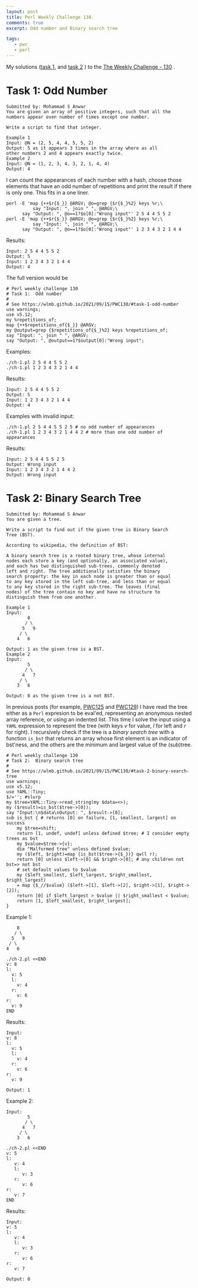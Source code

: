```yaml
---
layout: post
title: Perl Weekly Challenge 130.
comments: true
excerpt: Odd number and Binary search tree

tags:
   - pwc
   - perl
---
```


My solutions
([task 1](https://github.com/wlmb/perlweeklychallenge-club/blob/master/challenge-130/wlmb/perl/ch-1.pl),
and
[task 2](https://github.com/wlmb/perlweeklychallenge-club/blob/master/challenge-130/wlmb/perl/ch-2.pl)
)
to the  [The Weekly Challenge - 130](https://perlweeklychallenge.org/blog/perl-weekly-challenge-130)
.


# Task 1: Odd Number

    Submitted by: Mohammad S Anwar
    You are given an array of positive integers, such that all the
    numbers appear even number of times except one number.

    Write a script to find that integer.

    Example 1
    Input: @N = (2, 5, 4, 4, 5, 5, 2)
    Output: 5 as it appears 3 times in the array where as all
    other numbers 2 and 4 appears exactly twice.
    Example 2
    Input: @N = (1, 2, 3, 4, 3, 2, 1, 4, 4)
    Output: 4

I can count the appearances of each number with a hash, choose
those elements that have an odd number of repetitions and
print the result if there is only one. This fits in a one liner.

    perl -E 'map {++$r{$_}} @ARGV; @o=grep {$r{$_}%2} keys %r;\
              say "Input: ", join " ", @ARGV;\
    	  say "Output: ", @o==1?$o[0]:"Wrong input"' 2 5 4 4 5 5 2
    perl -E 'map {++$r{$_}} @ARGV; @o=grep {$r{$_}%2} keys %r;\
              say "Input: ", join " ", @ARGV;\
    	  say "Output: ", @o==1?$o[0]:"Wrong input"' 1 2 3 4 3 2 1 4 4

Results:

    Input: 2 5 4 4 5 5 2
    Output: 5
    Input: 1 2 3 4 3 2 1 4 4
    Output: 4

The full version would be

    # Perl weekly challenge 130
    # Task 1:  Odd number
    #
    # See https://wlmb.github.io/2021/09/15/PWC130/#task-1-odd-number
    use warnings;
    use v5.12;
    my %repetitions_of;
    map {++$repetitions_of{$_}} @ARGV;
    my @output=grep {$repetitions_of{$_}%2} keys %repetitions_of;
    say "Input: ", join " ", @ARGV;
    say "Output: ", @output==1?$output[0]:"Wrong input";

Examples:

    ./ch-1.pl 2 5 4 4 5 5 2
    ./ch-1.pl 1 2 3 4 3 2 1 4 4

Results:

    Input: 2 5 4 4 5 5 2
    Output: 5
    Input: 1 2 3 4 3 2 1 4 4
    Output: 4

Examples with invalid input:

    ./ch-1.pl 2 5 4 4 5 5 2 5 # no odd number of appearances
    ./ch-1.pl 1 2 3 4 3 2 1 4 4 2 # more than one odd number of appearances

Results:

    Input: 2 5 4 4 5 5 2 5
    Output: Wrong input
    Input: 1 2 3 4 3 2 1 4 4 2
    Output: Wrong input


# Task 2: Binary Search Tree

    Submitted by: Mohammad S Anwar
    You are given a tree.

    Write a script to find out if the given tree is Binary Search
    Tree (BST).

    According to wikipedia, the definition of BST:

    A binary search tree is a rooted binary tree, whose internal
    nodes each store a key (and optionally, an associated value),
    and each has two distinguished sub-trees, commonly denoted
    left and right. The tree additionally satisfies the binary
    search property: the key in each node is greater than or equal
    to any key stored in the left sub-tree, and less than or equal
    to any key stored in the right sub-tree. The leaves (final
    nodes) of the tree contain no key and have no structure to
    distinguish them from one another.

    Example 1
    Input:
            8
           / \
          5   9
         / \
        4   6

    Output: 1 as the given tree is a BST.
    Example 2
    Input:
            5
           / \
          4   7
         / \
        3   6

    Output: 0 as the given tree is a not BST.

In previous posts (for example, [PWC125](https://wlmb.github.io/2021/08/10/PWC125/)  and [PWC129](https://wlmb.github.io/2021/09/06/PWC129/)) I have
read the tree either as a `Perl` expresion to be eval'ed,
representing an anonymous nested array reference, or using an
indented list.  This time I solve the input using a `YAML`
expression to represent the tree (with keys *v* for value, *l* for
left and *r* for right). I recursively check if the tree is a
*binary search tree* with a function `is_bst` that returns an
array whose first element is an indicator of bst'ness, and the
others are the minimum and largest value of the (sub)tree.

    # Perl weekly challenge 130
    # Task 2:  Binary search tree
    #
    # See https://wlmb.github.io/2021/09/15/PWC130/#task-2-binary-search-tree
    use warnings;
    use v5.12;
    use YAML::Tiny;
    $/=''; #slurp
    my $tree=YAML::Tiny->read_string(my $data=<>);
    my ($result)=is_bst($tree->[0]);
    say "Input:\n$data\nOutput: ", $result->[0];
    sub is_bst { # returns [0] on failure, [1, smallest, largest] on success
        my $tree=shift;
        return [1, undef, undef] unless defined $tree; # I consider empty trees as bst
        my $value=$tree->{v};
        die "Malformed tree" unless defined $value;
        my ($left, $right)=map {is_bst($tree->{$_})} qw(l r);
        return [0] unless $left->[0] && $right->[0]; # any children not bst=> not bst
        # set default values to $value
        my ($left_smallest, $left_largest, $right_smallest, $right_largest)
        = map {$_//$value} ($left->[1], $left->[2], $right->[1], $right->[2]);
        return [0] if $left_largest > $value || $right_smallest < $value;
        return [1, $left_smallest, $right_largest];
    }

Example 1:

        8
       / \
      5   9
     / \
    4   6

    ./ch-2.pl <<END
    v: 8
    l:
      v: 5
      l:
        v: 4
      r:
        v: 6
    r:
      v: 9
    END

Results:

    Input:
    v: 8
    l:
      v: 5
      l:
        v: 4
      r:
        v: 6
    r:
      v: 9

    Output: 1

Example 2:

    Input:
            5
           / \
          4   7
         / \
        3   6

    ./ch-2.pl <<END
    v: 5
    l:
       v: 4
       l:
          v: 3
       r:
          v: 6
    r:
       v: 7
    END

Results:

    Input:
    v: 5
    l:
       v: 4
       l:
          v: 3
       r:
          v: 6
    r:
       v: 7

    Output: 0
